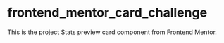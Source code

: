 # frontend_mentor_card_challenge
This is the project Stats preview card component from Frontend Mentor.

